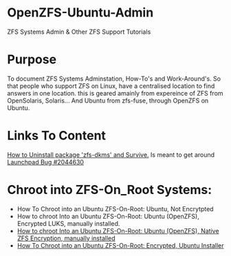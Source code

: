 # OpenZFS-Ubuntu-Admin
ZFS Systems Admin &amp; Other ZFS Support Tutorials

# Purpose
To document ZFS Systems Adminstation, How-To's and Work-Around's. So that people who support ZFS on Linux, have a centralised location to find answers in one location. this is geared amainly from expereince of ZFS from OpenSolaris, Solaris... And Ubuntu from zfs-fuse, through OpenZFS on Ubuntu.

# Links To Content
[How to Uninstall package 'zfs-dkms' and Survive.][1] Is meant to get around [Launchpad Bug #2044630][2]

# Chroot into ZFS-On_Root Systems:
- How To Chroot into an Ubuntu ZFS-On-Root: Ubuntu, Not Encrytpted
- How to chroot Into an Ubuntu ZFS-On-Root: Ubuntu (OpenZFS), Encrypted LUKS, manually installed. 
- [How to chroot Into an Ubuntu ZFS-On-Root: Ubuntu (OpenZFS), Native ZFS Encryption, manually installed][5] 
- [How To Chroot into an Ubuntu ZFS-On-Root: Encrypted, Ubuntu Installer][6]

[1]: https://github.com/Mafoelffen1/OpenZFS-Ubuntu-Admin/blob/main/ZFS-DKMS-WORK-AROUND.md
[2]: https://bugs.launchpad.net/ubuntu/+source/zfs-linux/+bug/2044630
[5]: https://github.com/Mafoelffen1/OpenZFS-Ubuntu-Admin/blob/main/CHROOT-ZFS-ENCRYTED-OPENZFS-NATIVE.md
[6]: https://github.com/Mafoelffen1/OpenZFS-Ubuntu-Admin/blob/main/CHROOT-ZFS-ENCRYPTED--UBUNTU-INSTALLER.md
